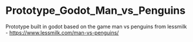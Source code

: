 # Prototype_Godot_Man_vs_Penguins
Prototype built in godot based on the game man vs penguins from lessmilk - https://www.lessmilk.com/man-vs-penguins/
